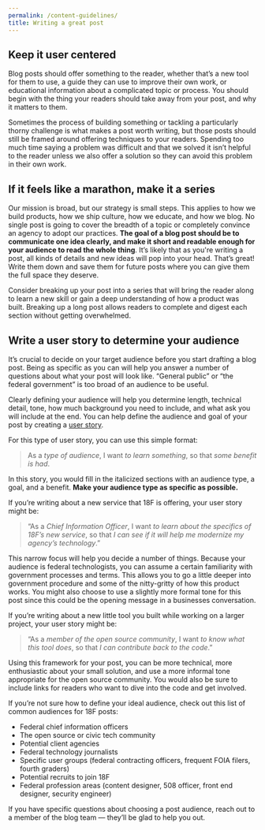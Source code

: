 ```yaml
---
permalink: /content-guidelines/
title: Writing a great post
---
```


Keep it user centered
---------------------

Blog posts should offer something to the reader, whether that’s a new
tool for them to use, a guide they can use to improve their own work, or
educational information about a complicated topic or process. You should begin with the thing your readers should take away from your post, and why it matters to them.

Sometimes the process of building something or tackling a particularly
thorny challenge is what makes a post worth writing, but those posts
should still be framed around offering techniques to your readers.
Spending too much time saying a problem was difficult and that we solved
it isn’t helpful to the reader unless we also offer a solution so they
can avoid this problem in their own work.

If it feels like a marathon, make it a series
---------------------------------------------

Our mission is broad, but our strategy is small steps. This applies to
how we build products, how we ship culture, how we educate, and how we
blog. No single post is going to cover the breadth of a topic or
completely convince an agency to adopt our practices. **The goal of a
blog post should be to communicate one idea clearly, and make it short
and readable enough for your audience to read the whole thing**. It’s
likely that as you're writing a post, all kinds of details and new
ideas will pop into your head. That’s great! Write them down and save
them for future posts where you can give them the full space they
deserve.

Consider breaking up your post into a series that will bring the reader
along to learn a new skill or gain a deep understanding of how a product
was built. Breaking up a long post allows readers to complete and digest
each section without getting overwhelmed.

Write a user story to determine your audience
---------------------------------------------

It’s crucial to decide on your target audience before you start drafting
a blog post. Being as specific as you can will help you answer a number
of questions about what your post will look like. “General public” or
“the federal government” is too broad of an audience to be useful.

Clearly defining your audience will help you determine length, technical
detail, tone, how much background you need to include, and what ask you
will include at the end. You can help define the audience and goal of
your post by creating a [user
story](https://en.wikipedia.org/wiki/User_story).

For this type of user story, you can use this simple format:

>As a *type of audience*, I want *to learn something*, so that
*some benefit is had*.

In this story, you would fill in the italicized sections with an audience
type, a goal, and a benefit. **Make your audience type as specific as
possible.**

If you’re writing about a new service that 18F is offering, your user
story might be:

>“As a *Chief Information Officer*, I want *to learn about the specifics
of 18F’s new service*, so that *I can see if it will help me modernize
my agency’s technology*.”

This narrow focus will help you decide a number of things. Because your
audience is federal technologists, you can assume a certain familiarity
with government processes and terms. This allows you to go a little
deeper into government procedure and some of the nitty-gritty of how
this product works. You might also choose to use a slightly more formal
tone for this post since this could be the opening message in a
businesses conversation.

If you’re writing about a new little tool you built while working on a
larger project, your user story might be:

>“As a *member of the open source community*, I want *to
know what this tool does*, so that *I can contribute
back to the code*.”

Using this framework for your post, you can be more technical, more
enthusiastic about your small solution, and use a more informal tone
appropriate for the open source community. You would also be sure to
include links for readers who want to dive into the code and get
involved.

If you’re not sure how to define your ideal audience, check out this list
of common audiences for 18F posts:

-   Federal chief information officers
-   The open source or civic tech community
-   Potential client agencies
-   Federal technology journalists
-   Specific user groups (federal contracting officers, frequent FOIA filers, fourth graders)
-   Potential recruits to join 18F
-   Federal profession areas (content designer, 508 officer, front end designer, security engineer)

If you have specific questions about choosing a post audience, reach out
to a member of the blog team — they’ll be glad to help you out.
